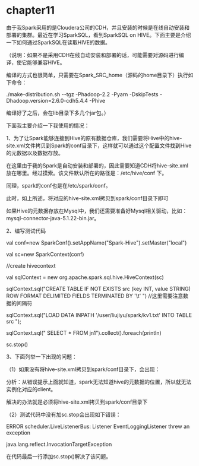 # chapter11

由于我Spark采用的是Cloudera公司的CDH，并且安装的时候是在线自动安装和部署的集群。最近在学习SparkSQL，看到SparkSQL on HIVE。下面主要是介绍一下如何通过SparkSQL在读取HIVE的数据。

（说明：如果不是采用CDH在线自动安装和部署的话，可能需要对源码进行编译，使它能够兼容HIVE。

编译的方式也很简单，只需要在Spark\_SRC\_home（源码的home目录下）执行如下命令：

./make-distribution.sh --tgz -Phadoop-2.2 -Pyarn -DskipTests -Dhadoop.version=2.6.0-cdh5.4.4 -Phive

编译好了之后，会在lib目录下多几个jar包。）

下面我主要介绍一下我使用的情况：

1、为了让Spark能够连接到Hive的原有数据仓库，我们需要将Hive中的hive-site.xml文件拷贝到Spark的conf目录下，这样就可以通过这个配置文件找到Hive的元数据以及数据存放。

在这里由于我的Spark是自动安装和部署的，因此需要知道CDH将hive-site.xml放在哪里。经过摸索。该文件默认所在的路径是：/etc/hive/conf 下。

同理，spark的conf也是在/etc/spark/conf。

此时，如上所述，将对应的hive-site.xml拷贝到spark/conf目录下即可

如果Hive的元数据存放在Mysql中，我们还需要准备好Mysql相关驱动，比如：mysql-connector-java-5.1.22-bin.jar。

2、编写测试代码

val conf=new SparkConf\(\).setAppName\("Spark-Hive"\).setMaster\("local"\)

val sc=new SparkContext\(conf\)

//create hivecontext

val sqlContext = new org.apache.spark.sql.hive.HiveContext\(sc\)

sqlContext.sql\("CREATE TABLE IF NOT EXISTS src \(key INT, value STRING\) ROW FORMAT DELIMITED FIELDS TERMINATED BY '\t' "\)   //这里需要注意数据的间隔符

sqlContext.sql\("LOAD DATA INPATH '/user/liujiyu/spark/kv1.txt' INTO TABLE src  "\);

sqlContext.sql\(" SELECT \* FROM jn1"\).collect\(\).foreach\(println\)

sc.stop\(\)

3、下面列举一下出现的问题：

（1）如果没有将hive-site.xml拷贝到spark/conf目录下，会出现：

分析：从错误提示上面就知道，spark无法知道hive的元数据的位置，所以就无法实例化对应的client。

解决的办法就是必须将hive-site.xml拷贝到spark/conf目录下

（2）测试代码中没有加sc.stop会出现如下错误：

ERROR scheduler.LiveListenerBus: Listener EventLoggingListener threw an exception

java.lang.reflect.InvocationTargetException

在代码最后一行添加sc.stop\(\)解决了该问题。

